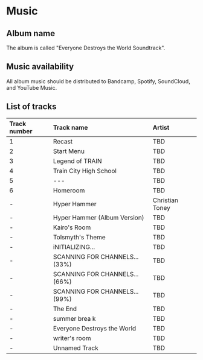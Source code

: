 # Music
## Album name
The album is called "Everyone Destroys the World Soundtrack".

## Music availability
All album music should be distributed to Bandcamp, Spotify, SoundCloud, and YouTube Music.

## List of tracks
| Track number | Track name | Artist | 
| :- | :- | :- |
| 1 | Recast | TBD |
| 2 | Start Menu | TBD |
| 3 | Legend of TRAIN | TBD |
| 4 | Train City High School | TBD |
| 5 | --- | TBD | 
| 6 | Homeroom | TBD
| - | Hyper Hammer | Christian Toney |
| - | Hyper Hammer (Album Version) | TBD |
| - | Kairo's Room | TBD |
| - | Tolsmyth's Theme | TBD |
| - | iNITIALIZING... | TBD |
| - | SCANNING FOR CHANNELS... (33%) | TBD |
| - | SCANNING FOR CHANNELS... (66%) | TBD |
| - | SCANNING FOR CHANNELS... (99%) | TBD |
| - | The End | TBD |
| - | summer brea k | TBD |
| - | Everyone Destroys the World | TBD |
| - | writer's room | TBD |
| - | Unnamed Track | TBD |
